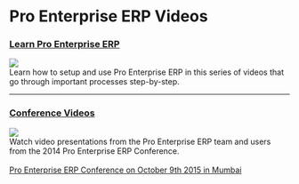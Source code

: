 <!-- add-breadcrumbs -->
# Pro Enterprise ERP Videos

<h3>
	<a class="no-decoration" href="/docs/user/videos/learn">Learn Pro Enterprise ERP</a>
</h3>

<div class="row">
    <div class="col-sm-4">
        <a href="/docs/user/videos/learn">
            <img src="/docs/assets/img/videos/learn.jpg" class="img-responsive" style="margin-top: 0px;">
        </a>
    </div>
    <div class="col-sm-8">
        Learn how to setup and use Pro Enterprise ERP in this series of videos that go through important processes step-by-step.
    </div>
</div>

---

<h3>
	<a class="no-decoration" href="https://conf.enterprise.plus.co.zm/2014/videos">Conference Videos</a>
</h3>

<div class="row">
    <div class="col-sm-4">
        <a href="https://conf.enterprise.plus.co.zm/2014/videos">
            <img src="/docs/assets/img/videos/conf-2014.jpg" class="img-responsive" style="margin-top: 0px;">
        </a>
    </div>
    <div class="col-sm-8">
        Watch video presentations from the Pro Enterprise ERP team and users from the 2014 Pro Enterprise ERP Conference.
        <br><br>
		<a href="https://conf.enterprise.plus.co.zm">Pro Enterprise ERP Conference on October 9th 2015 in Mumbai</a>
    </div>
</div>
